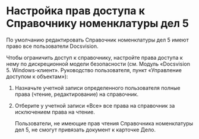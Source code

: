 #  Настройка прав доступа к Справочнику номенклатуры дел 5

По умолчанию редактировать Справочник номенклатуры дел 5 имеют право все пользователи Docsvision. 

Чтобы ограничить доступ к справочнику, настройте права доступа к нему по дискреционной модели безопасности (см. Модуль «Docsvision 5. Windows-клиент». Руководство пользователя, пункт «Управление доступом к объектам»):

1. Назначьте учетной записи определенного пользователя полные права (чтение, редактирование) на справочник.

2. Отберите у учетной записи «Все» все права на справочник за исключением права на чтение.

   Пользователи, не имеющие прав чтения Справочника номенклатуры дел 5, не смогут привязать документ к карточке Дело.